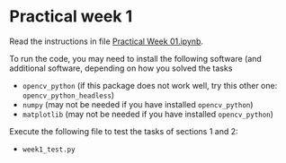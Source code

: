 # Practical week 1
Read the instructions in file [Practical Week 01.ipynb](Practical%20Week%2001.ipynb).

To run the code, you may need to install the following software (and additional software, depending on how you solved the tasks

- `opencv_python` (if this package does not work well, try this other one: `opencv_python_headless`)
- `numpy` (may not be needed if you have installed `opencv_python`)
- `matplotlib` (may not be needed if you have installed `opencv_python`)

Execute the following file to test the tasks of sections 1 and 2:

- `week1_test.py`



